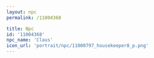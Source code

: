 ```yaml
---
layout: npc
permalink: /11004368

title: Npc
id: '11004368'
npc_name: 'Claus'
icon_url: 'portrait/npc/11000797_housekeeper8_p.png'
---
```

